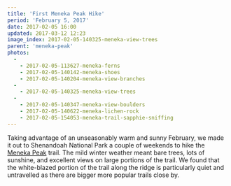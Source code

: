 ```yaml
---
title: 'First Meneka Peak Hike'
period: 'February 5, 2017'
date: 2017-02-05 16:00
updated: 2017-03-12 12:23
image_index: 2017-02-05-140325-meneka-view-trees
parent: 'meneka-peak'
photos:
  -
    - 2017-02-05-113627-meneka-ferns
    - 2017-02-05-140142-meneka-shoes
    - 2017-02-05-140204-meneka-view-branches
  -
    - 2017-02-05-140325-meneka-view-trees
  -
    - 2017-02-05-140347-meneka-view-boulders
    - 2017-02-05-140622-meneka-lichen-rock
    - 2017-02-05-154053-meneka-trail-sapphie-sniffing
---
```


Taking advantage of an unseasonably warm and sunny February, we made it out to Shenandoah National Park a couple of weekends to hike the [Meneka Peak](http://www.hikingupward.com/GWNF/MenekaPeak/) trail. The mild winter weather meant bare trees, lots of sunshine, and excellent views on large portions of the trail. We found that the white-blazed portion of the trail along the ridge is particularly quiet and untravelled as there are bigger more popular trails close by.
